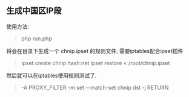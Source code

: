 ## 生成中国区IP段

使用方法:

> php run.php

将会在目录下生成一个 chnip.ipset 的规则文件,
需要iptables配合ipset插件

> ipset create chnip hash:net
> ipset restore < /root/chnip.ipset

然后就可以在iptables使用规则测试了.

> -A PROXY_FILTER -m set --match-set chnip dst -j RETURN
